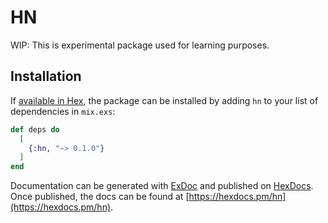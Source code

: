 # HN

WIP: This is experimental package used for learning purposes.

## Installation

If [available in Hex](https://hex.pm/docs/publish), the package can be installed
by adding `hn` to your list of dependencies in `mix.exs`:

```elixir
def deps do
  [
    {:hn, "~> 0.1.0"}
  ]
end
```

Documentation can be generated with [ExDoc](https://github.com/elixir-lang/ex_doc)
and published on [HexDocs](https://hexdocs.pm). Once published, the docs can
be found at [https://hexdocs.pm/hn](https://hexdocs.pm/hn).

